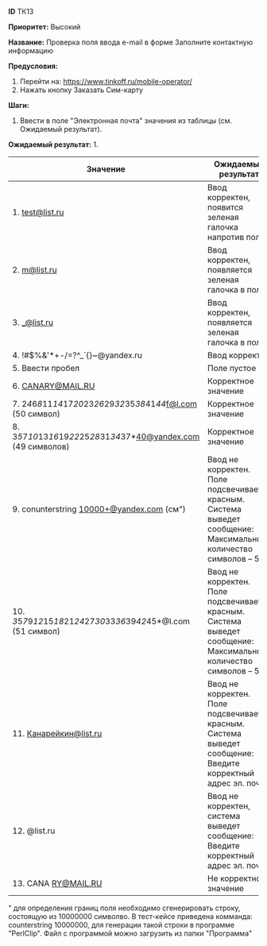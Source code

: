 **ID**		ТК13

**Приоритет:**	Высокий

**Название:** 	Проверка поля ввода e-mail в форме Заполните контактную информацию

**Предусловия:**

1.	Перейти на: https://www.tinkoff.ru/mobile-operator/
2.	Нажать кнопку Заказать Сим-карту

**Шаги:**
1.	Ввести в поле "Электронная почта" значения из таблицы (см. Ожидаемый результат).

**Ожидаемый результат:**
1.

|    Значение                                                           |    Ожидаемый результат                                                                                                   |
|-----------------------------------------------------------------------|--------------------------------------------------------------------------------------------------------------------------|
|   1. test@list.ru                                                       |    Ввод корректен, появится зеленая галочка напротив   поля                                                              |
|    2. m@list.ru                                                          |    Ввод корректен, появляется зеленая галочка в поле.                                                                    |
|   3.  _@list.ru                                                          |    Ввод корректен, появляется зеленая галочка в поле.                                                                    |
|   4. !#$%&'*+-/=?^_`{}~@yandex.ru                                      |    Ввод корректен                                                                                                        |
|   5. Ввести пробел                                                      |    Поле пустое                                                                                                           |
|   6. CANARY@MAIL.RU                                                     |    Корректное значение                                                                                                   |
|   7. 2*4*6*8*11*14*17*20*23*26*29*32*35*38*41*44*f@l.com (50 символ)    |    Корректное               значение                                                                                     |
|   8. 3*5*7*10*13*16*19*22*25*28*31*34*37*40@yandex.com (49 символов)    |    Корректное значение                                                                                                   |
|   9. conunterstring 10000+@yandex.com   (см")                                |    Ввод не корректен. Поле подсвечивается красным. Система   выведет сообщение: Максимальное количество символов – 50    |
|   10. *3*5*7*9*12*15*18*21*24*27*30*33*36*39*42*45*@l.com (51 символ)    |    Ввод не корректен. Поле подсвечивается красным. Система   выведет сообщение: Максимальное количество символов – 50    |
|   11. Канарейкин@list.ru                                                 |    Ввод не корректен. Поле подсвечивается красным. Система   выведет сообщение: Введите корректный адрес эл. почты       |
|   12. @list.ru                                                           |    Ввод не корректен, система выведет сообщение:   Введите корректный адрес эл. почты                                    |
|   13. CANA RY@MAIL.RU                                                    |    Не корректное значение                                                                                                |


" для определения границ поля необходимо сгенерировать строку, состоящую из 10000000 символво. В тест-кейсе приведена комманда: counterstring 10000000, для генерации такой строки в программе "PerlClip". Файл с программой можно загрузить из папки "Программа"
